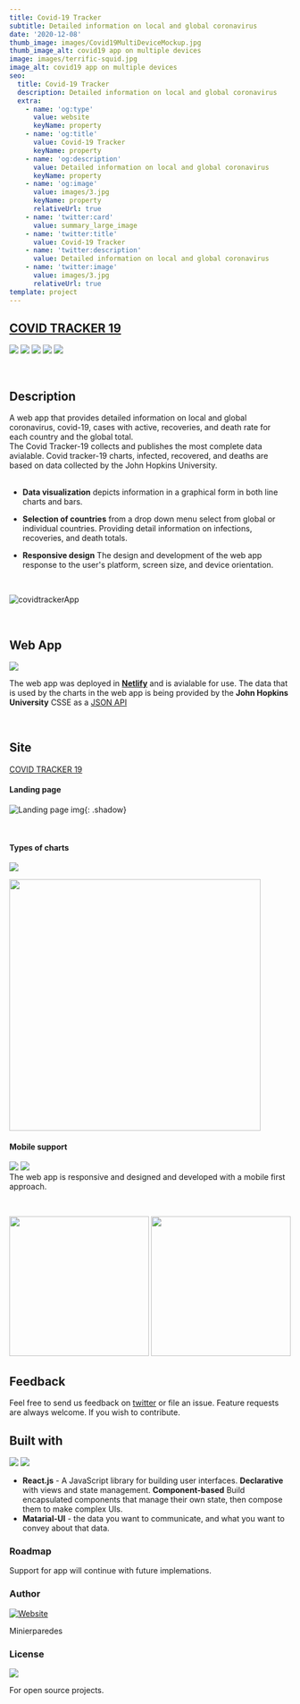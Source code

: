 ```yaml
---
title: Covid-19 Tracker
subtitle: Detailed information on local and global coronavirus
date: '2020-12-08'
thumb_image: images/Covid19MultiDeviceMockup.jpg
thumb_image_alt: covid19 app on multiple devices
image: images/terrific-squid.jpg
image_alt: covid19 app on multiple devices
seo:
  title: Covid-19 Tracker
  description: Detailed information on local and global coronavirus
  extra:
    - name: 'og:type'
      value: website
      keyName: property
    - name: 'og:title'
      value: Covid-19 Tracker
      keyName: property
    - name: 'og:description'
      value: Detailed information on local and global coronavirus
      keyName: property
    - name: 'og:image'
      value: images/3.jpg
      keyName: property
      relativeUrl: true
    - name: 'twitter:card'
      value: summary_large_image
    - name: 'twitter:title'
      value: Covid-19 Tracker
    - name: 'twitter:description'
      value: Detailed information on local and global coronavirus
    - name: 'twitter:image'
      value: images/3.jpg
      relativeUrl: true
template: project
---
```


## [COVID TRACKER 19](https://hardcore-meninsky-aebb95.netlify.app) &emsp; &nbsp;
<p float="left">
<img src="https://img.shields.io/badge/deployment-passing-green">
<img src="https://img.shields.io/badge/PRs-welcomed-green">
<img src="https://img.shields.io/github/commits-since/minierparedes/covidtracker19/1.0.0/master">
<img src="https://img.shields.io/website?url=https%3A%2F%2Fhardcore-meninsky-aebb95.netlify.app">
<img src="https://wakatime.com/badge/github/minierparedes/cc13-Covid19Tracker.svg">

</p>
<br>


## Description
A web app that provides detailed information on local and global coronavirus, covid-19, cases with active, recoveries, and death rate for each country and the global total. 
<br>
The Covid Tracker-19 collects and publishes the most complete data avialable. Covid tracker-19 charts, infected, recovered, and deaths are based on data collected by the John Hopkins University.
<br>
<br>

* **Data visualization** depicts information in a graphical form in both line charts and bars.
* **Selection of countries** from a drop down menu select from global or individual countries. Providing detail information on infections, recoveries, and death totals.
  
* **Responsive design** The design and development of the web app response to the user's platform, screen size, and device orientation.
  
  <br>

![covidtrackerApp](https://user-images.githubusercontent.com/65219445/89969563-ad0e8500-dc91-11ea-8a54-b27f887fdc3f.gif)


<br>

## Web App
<img src="https://img.shields.io/badge/Netlify-deployed%20-%23430098.svg?&style=for-the-badge&logo=netlify&logoColor=white"/>

The web app was deployed in [**Netlify**](https://hardcore-meninsky-aebb95.netlify.app) and is avialable for use. The data that is used by the charts in the web app is being provided by the **John Hopkins University** CSSE as a [JSON API](https://covid19.mathdro.id/api)


<br>

## Site

[COVID TRACKER 19](https://hardcore-meninsky-aebb95.netlify.app) 

#### Landing page

![Landing page img](./public/img/landing-page.png){: .shadow}

<br>

#### Types of charts

<img src="https://img.shields.io/badge/material%20ui%20-%230081CB.svg?&style=for-the-badge&logo=material-ui&logoColor=white"/>


<kbd><img width="450px" src="./public/img/charts.png"></kbd>


#### Mobile support
<img src="https://img.shields.io/badge/iOS-000000?style=for-the-badge&logo=ios&logoColor=white"/> <img src="https://img.shields.io/badge/Android-3DDC84?style=for-the-badge&logo=android&logoColor=white"/> 
<br>
The web app is responsive and designed and developed with a mobile first approach.

<br>

<p float="left">
<kbd><img width="250px" src="./public/img/mobile1.png"></kbd>
<kbd><img width="250px" src="./public/img/mobile2.png"></kbd>
</p>

## Feedback
Feel free to send us feedback on [twitter](https://twitter.com/minierparedes)  or file an issue. Feature requests are always welcome. If you wish to contribute.

## Built with
<p float="left">
  <img src="https://img.shields.io/badge/react%20-%2320232a.svg?&style=for-the-badge&logo=react&logoColor=%2361DAFB"/>  
  <img src="https://img.shields.io/badge/Material--UI-0081CB?style=for-the-badge&logo=material-ui&logoColor=white"/> 
</p>

  * **React.js** - A JavaScript library for building user interfaces. **Declarative** with views and state management. **Component-based** Build encapsulated components that manage their own state, then compose them to make complex UIs.
  * **Matarial-UI** - the data you want to communicate, and what you want to convey about that data.

### Roadmap

Support for app will continue with future implemations.

### Author
[![Website](https://img.shields.io/badge/developer-minierparedes-black?style=for-the-badge)](https://github.com/minierparedes)

Minierparedes

### License
<img src="https://img.shields.io/badge/license-MIT-blue">

For open source projects.

